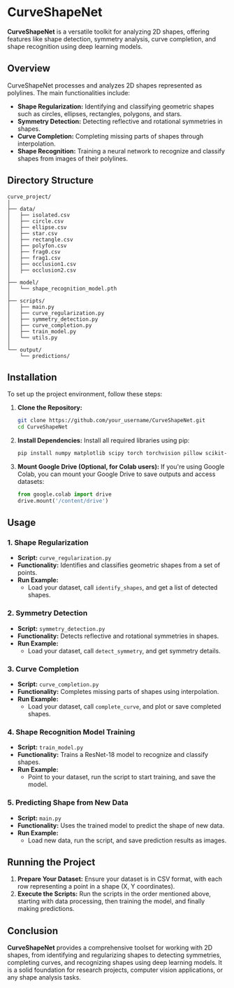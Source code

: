# CurveShapeNet

**CurveShapeNet** is a versatile toolkit for analyzing 2D shapes, offering features like shape detection, symmetry analysis, curve completion, and shape recognition using deep learning models.

## Overview

CurveShapeNet processes and analyzes 2D shapes represented as polylines. The main functionalities include:

- **Shape Regularization:** Identifying and classifying geometric shapes such as circles, ellipses, rectangles, polygons, and stars.
- **Symmetry Detection:** Detecting reflective and rotational symmetries in shapes.
- **Curve Completion:** Completing missing parts of shapes through interpolation.
- **Shape Recognition:** Training a neural network to recognize and classify shapes from images of their polylines.

## Directory Structure

```
curve_project/
│
├── data/
│   ├── isolated.csv
│   ├── circle.csv
│   ├── ellipse.csv
│   ├── star.csv
│   ├── rectangle.csv
│   ├── polyfon.csv
│   ├── frag0.csv
│   ├── frag1.csv
│   ├── occlusion1.csv
│   ├── occlusion2.csv
│
├── model/
│   └── shape_recognition_model.pth
│
├── scripts/
│   ├── main.py
│   ├── curve_regularization.py
│   ├── symmetry_detection.py
│   ├── curve_completion.py
│   ├── train_model.py
│   └── utils.py
│
└── output/
    └── predictions/
```

## Installation

To set up the project environment, follow these steps:

1. **Clone the Repository:**
   ```bash
   git clone https://github.com/your_username/CurveShapeNet.git
   cd CurveShapeNet
   ```

2. **Install Dependencies:**
   Install all required libraries using pip:
   ```bash
   pip install numpy matplotlib scipy torch torchvision pillow scikit-learn
   ```

3. **Mount Google Drive (Optional, for Colab users):**
   If you're using Google Colab, you can mount your Google Drive to save outputs and access datasets:
   ```python
   from google.colab import drive
   drive.mount('/content/drive')
   ```

## Usage

### 1. Shape Regularization

- **Script:** `curve_regularization.py`
- **Functionality:** Identifies and classifies geometric shapes from a set of points.
- **Run Example:** 
  - Load your dataset, call `identify_shapes`, and get a list of detected shapes.

### 2. Symmetry Detection

- **Script:** `symmetry_detection.py`
- **Functionality:** Detects reflective and rotational symmetries in shapes.
- **Run Example:** 
  - Load your dataset, call `detect_symmetry`, and get symmetry details.

### 3. Curve Completion

- **Script:** `curve_completion.py`
- **Functionality:** Completes missing parts of shapes using interpolation.
- **Run Example:** 
  - Load your dataset, call `complete_curve`, and plot or save completed shapes.

### 4. Shape Recognition Model Training

- **Script:** `train_model.py`
- **Functionality:** Trains a ResNet-18 model to recognize and classify shapes.
- **Run Example:** 
  - Point to your dataset, run the script to start training, and save the model.

### 5. Predicting Shape from New Data

- **Script:** `main.py`
- **Functionality:** Uses the trained model to predict the shape of new data.
- **Run Example:** 
  - Load new data, run the script, and save prediction results as images.

## Running the Project

1. **Prepare Your Dataset:** Ensure your dataset is in CSV format, with each row representing a point in a shape (X, Y coordinates).
2. **Execute the Scripts:** Run the scripts in the order mentioned above, starting with data processing, then training the model, and finally making predictions.

## Conclusion

**CurveShapeNet** provides a comprehensive toolset for working with 2D shapes, from identifying and regularizing shapes to detecting symmetries, completing curves, and recognizing shapes using deep learning models. It is a solid foundation for research projects, computer vision applications, or any shape analysis tasks.
